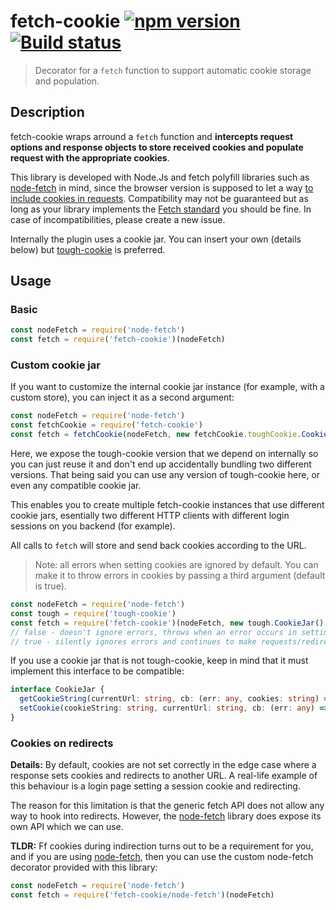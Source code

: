 # fetch-cookie [![npm version](http://img.shields.io/npm/v/fetch-cookie.svg?style=flat-square)](https://www.npmjs.org/package/fetch-cookie) [![Build status](https://img.shields.io/github/workflow/status/valeriangalliat/fetch-cookie/Test)](https://github.com/valeriangalliat/fetch-cookie/actions/workflows/test.yml)

> Decorator for a `fetch` function to support automatic cookie storage
> and population.

## Description

fetch-cookie wraps arround a `fetch` function and **intercepts request
options and response objects to store received cookies and populate
request with the appropriate cookies**.

This library is developed with Node.Js and fetch polyfill libraries such
as [node-fetch] in mind, since the browser version is supposed to let a
way [to include cookies in requests][include]. Compatibility may not be
guaranteed but as long as your library implements the [Fetch standard]
you should be fine. In case of incompatibilities, please create a new
issue.

[Fetch standard]: https://fetch.spec.whatwg.org/
[node-fetch]: https://www.npmjs.com/package/node-fetch
[include]: http://updates.html5rocks.com/2015/03/introduction-to-fetch#sending-credentials-with-a-fetch-request

Internally the plugin uses a cookie jar. You can insert your own
(details below) but [tough-cookie] is preferred.

[tough-cookie]: https://www.npmjs.com/package/tough-cookie

## Usage

### Basic

```js
const nodeFetch = require('node-fetch')
const fetch = require('fetch-cookie')(nodeFetch)
```

### Custom cookie jar

If you want to customize the internal cookie jar instance (for example,
with a custom store), you can inject it as a second argument:

```js
const nodeFetch = require('node-fetch')
const fetchCookie = require('fetch-cookie')
const fetch = fetchCookie(nodeFetch, new fetchCookie.toughCookie.CookieJar())
```

Here, we expose the tough-cookie version that we depend on internally so
you can just reuse it and don't end up accidentally bundling two
different versions. That being said you can use any version of
tough-cookie here, or even any compatible cookie jar.

This enables you to create multiple fetch-cookie instances that use
different cookie jars, esentially two different HTTP clients with
different login sessions on you backend (for example).

All calls to `fetch` will store and send back cookies according to the
URL.

> Note: all errors when setting cookies are ignored by default. You can
> make it to throw errors in cookies by passing a third argument (default
>   is true).

```js
const nodeFetch = require('node-fetch')
const tough = require('tough-cookie')
const fetch = require('fetch-cookie')(nodeFetch, new tough.CookieJar(), false) // default value is true
// false - doesn't ignore errors, throws when an error occurs in setting cookies and breaks the request and execution
// true - silently ignores errors and continues to make requests/redirections
```

If you use a cookie jar that is not tough-cookie, keep in mind that it must implement this interface to be compatible:

```ts
interface CookieJar {
  getCookieString(currentUrl: string, cb: (err: any, cookies: string) => void): void;
  setCookie(cookieString: string, currentUrl: string, cb: (err: any) => void, opts: { ignoreError:boolean }): void;
}
```

### Cookies on redirects

**Details:** By default, cookies are not set correctly in the edge case where a response
sets cookies and redirects to another URL. A real-life example of this behaviour
is a login page setting a session cookie and redirecting.

The reason for this limitation is that the generic fetch API does not allow any way to
hook into redirects. However, the [node-fetch] library does expose its own API which
we can use.

**TLDR:** Ff cookies during indirection turns out to be a requirement for you,
and if you are using [node-fetch], then you can use the custom node-fetch decorator
provided with this library:

```js
const nodeFetch = require('node-fetch')
const fetch = require('fetch-cookie/node-fetch')(nodeFetch)
```

